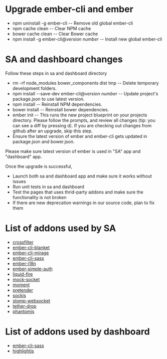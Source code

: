 # Upgrade ember-cli and ember

* npm uninstall -g ember-cli -- Remove old global ember-cli
* npm cache clean -- Clear NPM cache
* bower cache clean -- Clear Bower cache
* npm install -g ember-cli@<i>version number</i> -- Install new global ember-cli

# SA and dashboard changes
Follow these steps in sa and dashboard directory
* rm -rf node_modules bower_components dist tmp -- Delete temporary development folders.
* npm install --save-dev ember-cli@<i>version number</i> -- Update project's package.json to use latest version.
* npm install -- Reinstall NPM dependencies.
* bower install -- Reinstall bower dependencies.
* ember init -- This runs the new project blueprint on your projects directory. Please follow the prompts,
and review all changes (tip: you can see a diff by pressing d). If you are checking out changes from github after
an upgrade, skip this step.
* Ensure the latest version of ember and ember-cli gets updated in package.json and bower.json.


Please make sure latest version of ember is used in "SA" app and "dashboard" app.

Once the upgrade is successful,
* Launch both sa and dashboard app and make sure it works without issues
* Run unit tests in sa and dashboard
* Test the pages that uses thrid-party addons and make sure the functionality is not broken
* If there are new deprecation warnings in our source code, plan to fix them


# List of addons used by SA
* [crossfilter](https://github.com/square/crossfilter)
* [ember-cli-blanket](https://github.com/sglanzer/ember-cli-blanket)
* [ember-cli-mirage](https://github.com/samselikoff/ember-cli-mirage)
* [ember-cli-sass](https://github.com/aexmachina/ember-cli-sass)
* [ember-i18n](https://github.com/jamesarosen/ember-i18n)
* [ember-simple-auth](https://github.com/simplabs/ember-simple-auth)
* [liquid-fire](https://github.com/ef4/liquid-fire)
* [mock-socket](https://github.com/thoov/mock-socket)
* [moment](https://github.com/moment/moment/)
* [pretender](https://github.com/pretenderjs/pretender)
* [sockjs](https://github.com/sockjs)
* [stomp-websocket](https://github.com/jmesnil/stomp-websocket)
* [tether-drop](http://github.hubspot.com/drop/)
* [phantomjs](http://phantomjs.org)

# List of addons used by dashboard
* [ember-cli-sass](https://github.com/aexmachina/ember-cli-sass)
* [highlightjs](https://highlightjs.org)
